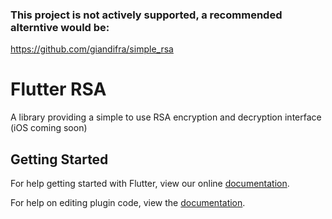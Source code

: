 ### This project is not actively supported, a recommended alterntive would be:
https://github.com/giandifra/simple_rsa

# Flutter RSA

A library providing a simple to use RSA encryption and decryption interface (iOS coming soon)

## Getting Started

For help getting started with Flutter, view our online
[documentation](https://flutter.io/).

For help on editing plugin code, view the [documentation](https://flutter.io/developing-packages/#edit-plugin-package).
